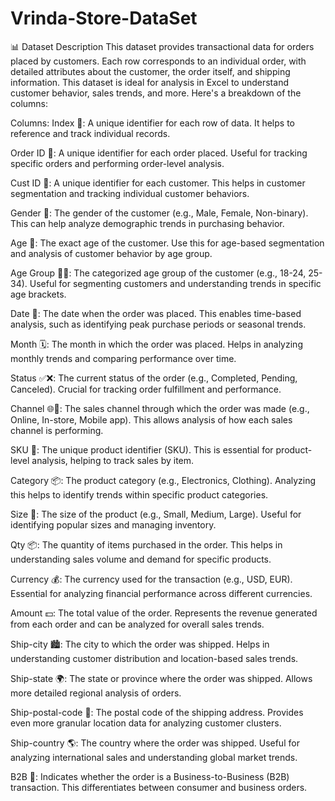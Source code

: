 # Vrinda-Store-DataSet


📊 Dataset Description
This dataset provides transactional data for orders placed by customers. Each row corresponds to an individual order, with detailed attributes about the customer, the order itself, and shipping information. This dataset is ideal for analysis in Excel to understand customer behavior, sales trends, and more. Here's a breakdown of the columns:

Columns:
Index 🔢: A unique identifier for each row of data. It helps to reference and track individual records.

Order ID 🛒: A unique identifier for each order placed. Useful for tracking specific orders and performing order-level analysis.

Cust ID 👤: A unique identifier for each customer. This helps in customer segmentation and tracking individual customer behaviors.

Gender 🚻: The gender of the customer (e.g., Male, Female, Non-binary). This can help analyze demographic trends in purchasing behavior.

Age 🎂: The exact age of the customer. Use this for age-based segmentation and analysis of customer behavior by age group.

Age Group 👶👵: The categorized age group of the customer (e.g., 18-24, 25-34). Useful for segmenting customers and understanding trends in specific age brackets.

Date 📅: The date when the order was placed. This enables time-based analysis, such as identifying peak purchase periods or seasonal trends.

Month 🗓️: The month in which the order was placed. Helps in analyzing monthly trends and comparing performance over time.

Status ✅❌: The current status of the order (e.g., Completed, Pending, Canceled). Crucial for tracking order fulfillment and performance.

Channel 🌐🏪: The sales channel through which the order was made (e.g., Online, In-store, Mobile app). This allows analysis of how each sales channel is performing.

SKU 🔑: The unique product identifier (SKU). This is essential for product-level analysis, helping to track sales by item.

Category 📦: The product category (e.g., Electronics, Clothing). Analyzing this helps to identify trends within specific product categories.

Size 📏: The size of the product (e.g., Small, Medium, Large). Useful for identifying popular sizes and managing inventory.

Qty 📦: The quantity of items purchased in the order. This helps in understanding sales volume and demand for specific products.

Currency 💰: The currency used for the transaction (e.g., USD, EUR). Essential for analyzing financial performance across different currencies.

Amount 💵: The total value of the order. Represents the revenue generated from each order and can be analyzed for overall sales trends.

Ship-city 🏙️: The city to which the order was shipped. Helps in understanding customer distribution and location-based sales trends.

Ship-state 🌍: The state or province where the order was shipped. Allows more detailed regional analysis of orders.

Ship-postal-code 📮: The postal code of the shipping address. Provides even more granular location data for analyzing customer clusters.

Ship-country 🌎: The country where the order was shipped. Useful for analyzing international sales and understanding global market trends.

B2B 🏢: Indicates whether the order is a Business-to-Business (B2B) transaction. This differentiates between consumer and business orders.
